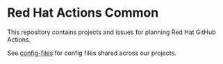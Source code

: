 # Red Hat Actions Common

This repository contains projects and issues for planning Red Hat GitHub Actions.

See [config-files](./config-files) for config files shared across our projects.

